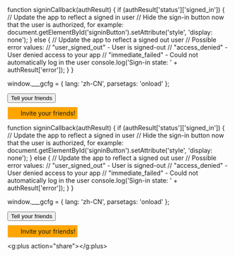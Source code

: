 
<html itemscope 
itemtype="http://schema.org/Event">

<head>
<meta charset="UTF-8" />
<title>GoogleApi </title>
	 <link 
href="https://fonts.googleapis.com/css
?family=Roboto" rel="stylesheet" 
type="text/css"> 
  <script type="text/javascript">
      (function() {
       var po = document.createElement('script'); po.type = 'text/javascript'; po.async = true;
       po.src = 'https://apis.google.com/js/client:plusone.js';
       var s = document.getElementsByTagName('script')[0]; s.parentNode.insertBefore(po, s);
     })();
    </script>
  <span id="signinButton">
  <span
    class="g-signin"
    data-callback="signinCallback"
    data-clientid="327388955800-lfkrl1rgm09e2tk5mp7h1ajbc4lg5ltg.apps.googleusercontent.com"
    data-cookiepolicy="single_host_origin"
    data-requestvisibleactions="http://schema.org/AddAction"
    data-scope="https://www.googleapis.com/auth/plus.login">
  </span>
 </span>
 function signinCallback(authResult) {
  if (authResult['status']['signed_in']) {
    // Update the app to reflect a signed in user
    // Hide the sign-in button now that the user is authorized, for example:
    document.getElementById('signinButton').setAttribute('style', 'display: none');
  } else {
    // Update the app to reflect a signed out user
    // Possible error values:
    //   "user_signed_out" - User is signed-out
    //   "access_denied" - User denied access to your app
    //   "immediate_failed" - Could not automatically log in the user
    console.log('Sign-in state: ' + authResult['error']);
  }
}
 <script type="text/javascript" src="https://apis.google.com/js/plusone.js"></script>
 <g:plusone></g:plusone>
 <div class="g-plusone" data-size="tall"></div>
 <script type="text/javascript">
  (function() {
    var po = document.createElement('script'); po.type = 'text/javascript'; po.async = true;
    po.src = 'https://apis.google.com/js/plusone.js?onload=onLoadCallback';
    var s = document.getElementsByTagName('script')[0]; s.parentNode.insertBefore(po, s);
  })();
 </script>
 
 <script src="https://apis.google.com/js/platform.js" async defer></script>
 <div class="g-follow" data-annotation="bubble" data-height="20" data-href="//plus.google.com/u/0/105833317847202528258"     data-rel="author"></div>
 
window.___gcfg = {
  lang: 'zh-CN',
  parsetags: 'onload'
};
<script type="text/javascript">
  (function() {
    var po = document.createElement('script'); po.type = 'text/javascript'; po.async = true;
    po.src = 'https://apis.google.com/js/plusone.js';
    var s = document.getElementsByTagName('script')[0]; s.parentNode.insertBefore(po, s);
  })();
</script>

<script type="text/javascript">
  (function() {
   var po = document.createElement('script'); po.type = 'text/javascript'; po.async = true;
   po.src = 'https://apis.google.com/js/client:plusone.js';
   var s = document.getElementsByTagName('script')[0]; s.parentNode.insertBefore(po, s);
 })();
</script>
<button
  class="g-interactivepost"
  data-contenturl="https://plus.google.com/pages/"
  data-contentdeeplinkid="/pages"
  data-clientid="327388955800-lfkrl1rgm09e2tk5mp7h1ajbc4lg5ltg.apps.googleusercontent.com"
  data-cookiepolicy="single_host_origin"
  data-prefilltext="Engage your users today, create a Google+ page for your business."
  data-calltoactionlabel="CREATE"
  data-calltoactionurl="http://plus.google.com/pages/create"
  data-calltoactiondeeplinkid="/pages/create">
  Tell your friends
</button>
<style type="text/css">
  #myBtn.demo {
    padding: 5px;
    background: Orange;
    cursor: pointer;
    line-height: 20px;
    border: 1px solid #e6e6e6;
    border-radius: 4px;
  }
  #myBtn.demo .icon {
    width: 20px;
    height: 20px;
    display: inline-block;
    background: url('../../images/branding/btn_icons_sprite.png') transparent 0 -40px no-repeat;
  }
  #myBtn.demo:hover {
    background-color: #cc3732;
    color: #fff;
    border: #dd4b39;
  }
  #myBtn.demo:hover .icon {
    background: url('../../images/branding/btn_icons_sprite.png') transparent 0 0px no-repeat;
  }
</style>

<span id="myBtn" class="demo g-interactivepost"
    data-clientid="327388955800-lfkrl1rgm09e2tk5mp7h1ajbc4lg5ltg.apps.googleusercontent.com"
    data-contenturl="https://developers.google.com/+/web/share/interactive"
    data-calltoactionlabel="INVITE"
    data-calltoactionurl="https://developers.google.com/+/web/share/interactive?invite=true"
    data-cookiepolicy="single_host_origin"
    data-prefilltext="Come learn about interactive posts with me!">
  <span class="icon">&nbsp;</span>
  <span class="label">Invite your friends!</span>
</span>

<html itemscope 
itemtype="http://schema.org/Event">

<head>
<meta charset="UTF-8" />
<title>GoogleApi </title>
	 <link 
href="https://fonts.googleapis.com/css
?family=Roboto" rel="stylesheet" 
type="text/css"> 
  <script type="text/javascript">
      (function() {
       var po = document.createElement('script'); po.type = 'text/javascript'; po.async = true;
       po.src = 'https://apis.google.com/js/client:plusone.js';
       var s = document.getElementsByTagName('script')[0]; s.parentNode.insertBefore(po, s);
     })();
    </script>
  <span id="signinButton">
  <span
    class="g-signin"
    data-callback="signinCallback"
    data-clientid="327388955800-lfkrl1rgm09e2tk5mp7h1ajbc4lg5ltg.apps.googleusercontent.com"
    data-cookiepolicy="single_host_origin"
    data-requestvisibleactions="http://schema.org/AddAction"
    data-scope="https://www.googleapis.com/auth/plus.login">
  </span>
 </span>
 function signinCallback(authResult) {
  if (authResult['status']['signed_in']) {
    // Update the app to reflect a signed in user
    // Hide the sign-in button now that the user is authorized, for example:
    document.getElementById('signinButton').setAttribute('style', 'display: none');
  } else {
    // Update the app to reflect a signed out user
    // Possible error values:
    //   "user_signed_out" - User is signed-out
    //   "access_denied" - User denied access to your app
    //   "immediate_failed" - Could not automatically log in the user
    console.log('Sign-in state: ' + authResult['error']);
  }
}
 <script type="text/javascript" src="https://apis.google.com/js/plusone.js"></script>
 <g:plusone></g:plusone>
 <div class="g-plusone" data-size="tall"></div>
 <script type="text/javascript">
  (function() {
    var po = document.createElement('script'); po.type = 'text/javascript'; po.async = true;
    po.src = 'https://apis.google.com/js/plusone.js?onload=onLoadCallback';
    var s = document.getElementsByTagName('script')[0]; s.parentNode.insertBefore(po, s);
  })();
 </script>
 
 <script src="https://apis.google.com/js/platform.js" async defer></script>
 <div class="g-follow" data-annotation="bubble" data-height="20" data-href="//plus.google.com/u/0/105833317847202528258"     data-rel="author"></div>
 
window.___gcfg = {
  lang: 'zh-CN',
  parsetags: 'onload'
};
<script type="text/javascript">
  (function() {
    var po = document.createElement('script'); po.type = 'text/javascript'; po.async = true;
    po.src = 'https://apis.google.com/js/plusone.js';
    var s = document.getElementsByTagName('script')[0]; s.parentNode.insertBefore(po, s);
  })();
</script>

<script type="text/javascript">
  (function() {
   var po = document.createElement('script'); po.type = 'text/javascript'; po.async = true;
   po.src = 'https://apis.google.com/js/client:plusone.js';
   var s = document.getElementsByTagName('script')[0]; s.parentNode.insertBefore(po, s);
 })();
</script>
<button
  class="g-interactivepost"
  data-contenturl="https://plus.google.com/pages/"
  data-contentdeeplinkid="/pages"
  data-clientid="327388955800-lfkrl1rgm09e2tk5mp7h1ajbc4lg5ltg.apps.googleusercontent.com"
  data-cookiepolicy="single_host_origin"
  data-prefilltext="Engage your users today, create a Google+ page for your business."
  data-calltoactionlabel="CREATE"
  data-calltoactionurl="http://plus.google.com/pages/create"
  data-calltoactiondeeplinkid="/pages/create">
  Tell your friends
</button>
<style type="text/css">
  #myBtn.demo {
    padding: 5px;
    background: Orange;
    cursor: pointer;
    line-height: 20px;
    border: 1px solid #e6e6e6;
    border-radius: 4px;
  }
  #myBtn.demo .icon {
    width: 20px;
    height: 20px;
    display: inline-block;
    background: url('../../images/branding/btn_icons_sprite.png') transparent 0 -40px no-repeat;
  }
  #myBtn.demo:hover {
    background-color: #cc3732;
    color: #fff;
    border: #dd4b39;
  }
  #myBtn.demo:hover .icon {
    background: url('../../images/branding/btn_icons_sprite.png') transparent 0 0px no-repeat;
  }
</style>

<span id="myBtn" class="demo g-interactivepost"
    data-clientid="327388955800-lfkrl1rgm09e2tk5mp7h1ajbc4lg5ltg.apps.googleusercontent.com"
    data-contenturl="https://developers.google.com/+/web/share/interactive"
    data-calltoactionlabel="INVITE"
    data-calltoactionurl="https://developers.google.com/+/web/share/interactive?invite=true"
    data-cookiepolicy="single_host_origin"
    data-prefilltext="Come learn about interactive posts with me!">
  <span class="icon">&nbsp;</span>
  <span class="label">Invite your friends!</span>
</span>

<script src="https://apis.google.com/js/plusone.js"></script>
<g:plus action="share"></g:plus>
<script src="https://apis.google.com/js/platform.js" async defer></script>
<div class="g-plus" data-action="share" data-annotation="vertical-bubble" data-height="60"></div>
<script type="text/javascript"> (function() {
var po =
document.createElement('script'); po.type = 'text/javascript'; po.async = true;
 po.src = 'https://apis.google.com/js/plusone.js';var s = document.getElementsByTagName('script')[0]; s.parentNode.insertBefore(po, s);
})();
</script>

<body itemscope itemtype="http://schema.org/Product">
<html itemscope itemtype="http://schema.org/Event">
<meta itemprop="name" content="Ball Game">
<meta itemprop="image" 
src="{http://revolutionmyspace.com/image-code-30/soccer_balls}"
<meta itemprop="description" content="Ball games are fun to attend!">
<meta property="og:title" content="..." />
<meta property="og:image" content="..." />
<meta property="og:description" content="..." />
</div>
</body>
</html>
